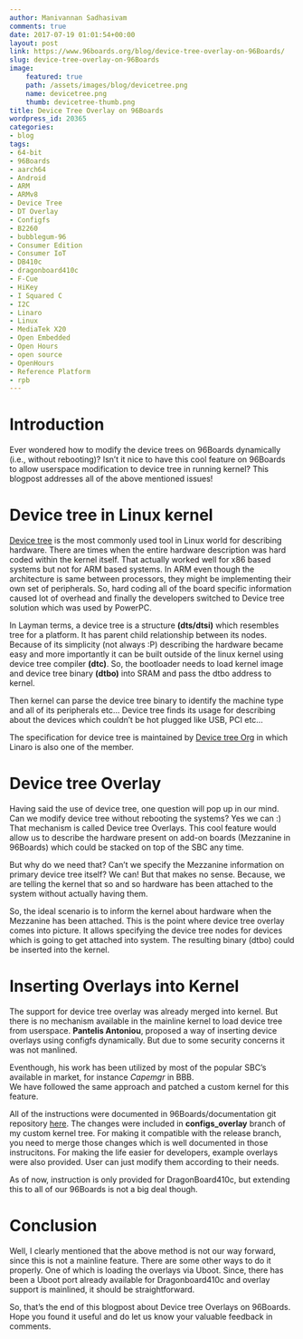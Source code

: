 ```yaml
---
author: Manivannan Sadhasivam
comments: true
date: 2017-07-19 01:01:54+00:00
layout: post
link: https://www.96boards.org/blog/device-tree-overlay-on-96Boards/
slug: device-tree-overlay-on-96Boards
image:
    featured: true
    path: /assets/images/blog/devicetree.png
    name: devicetree.png
    thumb: devicetree-thumb.png
title: Device Tree Overlay on 96Boards
wordpress_id: 20365
categories:
- blog
tags:
- 64-bit
- 96Boards
- aarch64
- Android
- ARM
- ARMv8
- Device Tree
- DT Overlay
- Configfs
- B2260
- bubblegum-96
- Consumer Edition
- Consumer IoT
- DB410c
- dragonboard410c
- F-Cue
- HiKey
- I Squared C
- I2C
- Linaro
- Linux
- MediaTek X20
- Open Embedded
- Open Hours
- open source
- OpenHours
- Reference Platform
- rpb
---
```


# **Introduction**

Ever wondered how to modify the device trees on 96Boards dynamically (i.e., without rebooting)? Isn’t it nice to
have this cool feature on 96Boards to allow userspace modification to device tree in running kernel?
This blogpost addresses all of the above mentioned issues!

# **Device tree in Linux kernel**

[Device tree](http://elinux.org/Device_Tree_Reference) is the most commonly used tool in Linux world for describing hardware. There are times when the
entire hardware description was hard coded within the kernel itself. That actually worked well for x86 based systems
but not for ARM based systems. In ARM even though the architecture is same between processors, they might be
implementing their own set of peripherals. So, hard coding all of the board specific information caused lot of
overhead and finally the developers switched to Device tree solution which was used by PowerPC.

In Layman terms, a device tree is a structure **(dts/dtsi)** which resembles tree for a platform. It has parent
child relationship between its nodes. Because of its simplicity (not always :P) describing the hardware became
easy and more importantly it can be built outside of the linux kernel using device tree compiler **(dtc)**.
So, the bootloader needs to load kernel image and device tree binary **(dtbo)** into SRAM and pass the dtbo address to kernel.

Then kernel can parse the device tree binary to identify the machine type and all of its peripherals etc…
Device tree finds its usage for describing about the devices which couldn’t be hot plugged like USB, PCI etc…

The specification for device tree is maintained by [Device tree Org](https://www.devicetree.org/) in which Linaro
is also one of the member.

# **Device tree Overlay**

Having said the use of device tree, one question will pop up in our mind. Can we modify device tree without
rebooting the systems? Yes we can :) That mechanism is called Device tree Overlays. This cool feature would
allow us to describe the hardware present on add-on boards (Mezzanine in 96Boards) which could be stacked on
top of the SBC any time.

But why do we need that? Can’t we specify the Mezzanine information on primary device tree itself? We can!
But that makes no sense. Because, we are telling the kernel that so and so hardware has been attached to the
system without actually having them.

So, the ideal scenario is to inform the kernel about hardware when the Mezzanine has been attached. This is
the point where device tree overlay comes into picture. It allows specifying the device tree nodes for devices
which is going to get attached into system. The resulting binary (dtbo) could be inserted into the kernel.

# **Inserting Overlays into Kernel**

The support for device tree overlay was already merged into kernel. But there is no mechanism available in
the mainline kernel to load device tree from userspace. **Pantelis Antoniou**, proposed a way of inserting device
overlays using configfs dynamically. But due to some security concerns it was not manlined.

Eventhough, his work has been utilized by most of the popular SBC’s available in market, for instance *Capemgr* in BBB.  
We have followed the same approach and patched a custom kernel for this feature.

All of the instructions were documented in 96Boards/documentation git repository
[here](https://www.96boards.org/documentation/consumer/dragonboard410c/guides/dt-overlays.md.html). The changes were included in **configs_overlay** branch of my custom kernel tree. For making it compatible with
the release branch, you need to merge those changes which is well documented in those instrucitons. For making the
life easier for developers, example overlays were also provided. User can just modify them according to their needs.

As of now, instruction is only provided for DragonBoard410c, but extending this to all of our 96Boards is not a
big deal though.

# **Conclusion**

Well, I clearly mentioned that the above method is not our way forward, since this is not a mainline feature.
There are some other ways to do it properly. One of which is loading the overlays via Uboot. Since, there has
been a Uboot port already available for Dragonboard410c and overlay support is mainlined, it should be straightforward.

So, that’s the end of this blogpost about Device tree Overlays on 96Boards. Hope you found it useful and do
let us know your valuable feedback in comments.
